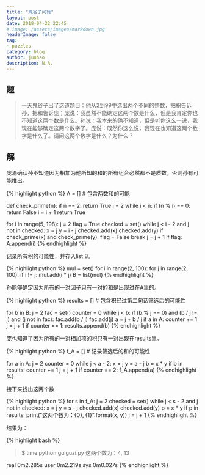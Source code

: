 ```yaml
---
title: "鬼谷子问徒"
layout: post
date: 2018-04-22 22:45
# image: /assets/images/markdown.jpg
headerImage: false
tag:
- puzzles
category: blog
author: junhao
description: N.A.
---
```


## 题

> 一天鬼谷子出了这道题目：他从2到99中选出两个不同的整数，把积告诉孙，把和告诉庞；庞说：我虽然不能确定这两个数是什么，但是我肯定你也不知道这两个数是什么。孙说：我本来的确不知道，但是听你这么一说，我现在能够确定这两个数字了。庞说：既然你这么说，我现在也知道这两个数字是什么了。请问这两个数字是什么？为什么？

## 解

庞涓确认孙不知道因为相加为他所知的和的所有组合必然都不是质数，否则孙有可能推出。

{% highlight python %}
A = [] # 包含两数和的可能

def check_prime(n):
	if n == 2:
		return True
	i = 2
	while i < n:
		if (n % i) == 0:
			return False
		i = i + 1
	return True

for i in range(5, 198):
	j = 2
	flag = True
	checked = set()
	while j < i - 2 and j not in checked:
		x = j
		y = i - j
		checked.add(x)
		checked.add(y)
		if check_prime(x) and check_prime(y):
			flag = False
			break
		j = j + 1
	if flag:
		A.append(i)
{% endhighlight %}

记录所有积的可能性，并存入list B。

{% highlight python %}
mul = set()
for i in range(2, 100):
	for j in range(2, 100):
		if i != j:
			mul.add(i * j)
B = list(mul)
{% endhighlight %}

孙能够确定因为所有的一对因子只有一对的和是出现过在A里的。

{% highlight python %}
results = [] # 包含积经过第二句话筛选后的可能性

for b in B:
	j = 2
	fac = set()
	counter = 0
	while j < b:
		if (b % j == 0) and (b / j != j) and (j not in fac):
			fac.add(b / j)
			fac.add(j)
			a = j + b / j
			if a in A:
				counter += 1
		j = j + 1
	if counter == 1:
		results.append(b)
{% endhighlight %}

庞也知道了因为所有的一对相加项的积只有一对出现在results里。

{% highlight python %}
f_A = [] # 记录筛选后的和的可能性

for a in A:
	j = 2
	counter = 0
	while j < a - 2:
		x = j
		y = a - j
		b = x * y
		if b in results:
			counter += 1
		j = j + 1
	if counter == 2:
		f_A.append(a)
{% endhighlight %}

接下来找出这两个数

{% highlight python %}
for s in f_A:
	j = 2
	checked = set()
	while j < s - 2 and j not in checked:
		x = j
		y = s - j
		checked.add(x)
		checked.add(y)
		p = x * y
		if p in results:
			print("这两个数为：{0}, {1}".format(x, y))
		j = j + 1
{% endhighlight %}

结果为：

{% highlight bash %}
>$ time python guiguzi.py
 这两个数为：4, 13

 real 0m2.285s
 user 0m2.219s
 sys  0m0.027s
{% endhighlight %}